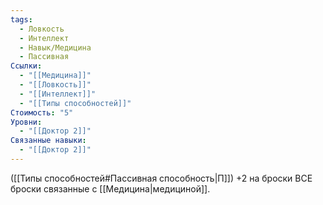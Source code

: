 ```yaml
---
tags:
  - Ловкость
  - Интеллект
  - Навык/Медицина
  - Пассивная
Ссылки:
  - "[[Медицина]]"
  - "[[Ловкость]]"
  - "[[Интеллект]]"
  - "[[Типы способностей]]"
Стоимость: "5"
Уровни:
  - "[[Доктор 2]]"
Связанные навыки:
  - "[[Доктор 2]]"
---
```

([[Типы способностей#Пассивная способность|П]]) +2 на броски ВСЕ броски связанные с [[Медицина|медициной]]. 
